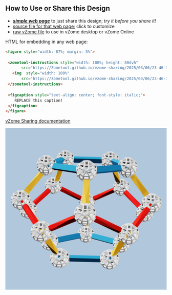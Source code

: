 
## How to Use or Share this Design

 - [***simple web page***](<https://Zometool.github.io/vzome-sharing/2025/03/06/23-46-37-540Z-PRJ-HYP-model3-Fat-Red-Cell/>) to just share this design; *try it before you share it!*
 - [source file for that web page](<https://github.com/Zometool/vzome-sharing/edit/main/2025/03/06/23-46-37-540Z-PRJ-HYP-model3-Fat-Red-Cell/index.md>); click to customize
 - [raw vZome file](<https://raw.githubusercontent.com/Zometool/vzome-sharing/main/2025/03/06/23-46-37-540Z-PRJ-HYP-model3-Fat-Red-Cell/PRJ-HYP-model3-Fat-Red-Cell.vZome>) to use in vZome desktop or vZome Online
 
 HTML for embedding in any web page:
 ```html
<figure style="width: 87%; margin: 5%">
  
  <zometool-instructions style="width: 100%; height: 80dvh"
        src="https://Zometool.github.io/vzome-sharing/2025/03/06/23-46-37-540Z-PRJ-HYP-model3-Fat-Red-Cell/PRJ-HYP-model3-Fat-Red-Cell.vZome" >
    <img  style="width: 100%"
        src="https://Zometool.github.io/vzome-sharing/2025/03/06/23-46-37-540Z-PRJ-HYP-model3-Fat-Red-Cell/PRJ-HYP-model3-Fat-Red-Cell.png" >
  </zometool-instructions>

  <figcaption style="text-align: center; font-style: italic;">
     REPLACE this caption!
  </figcaption>
</figure>

 ```

[vZome Sharing documentation](https://vzome.github.io/vzome/sharing.html#how-it-works)

![Image](<PRJ-HYP-model3-Fat-Red-Cell.png>)

